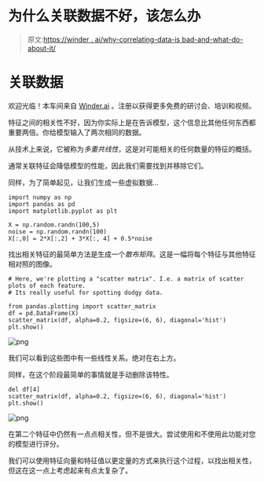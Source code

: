 # 为什么关联数据不好，该怎么办

> 原文:[https://winder . ai/why-correlating-data-is bad-and-what-do-about-it/](https://winder.ai/why-correlating-data-is-bad-and-what-to-do-about-it/)

# 关联数据

欢迎光临！本车间来自 [Winder.ai](https://Winder.ai/?utm_source=winderresearch&utm_medium=notebook&utm_campaign=workshop&utm_term=individual) 。注册以获得更多免费的研讨会、培训和视频。

特征之间的相关性不好，因为你实际上是在告诉模型，这个信息比其他任何东西都重要两倍。你给模型输入了两次相同的数据。

从技术上来说，它被称为*多重共线性*，这是对可能相关的任何数量的特征的概括。

通常关联特征会降低模型的性能，因此我们需要找到并移除它们。

同样，为了简单起见，让我们生成一些虚拟数据&mldr;

```
import numpy as np
import pandas as pd
import matplotlib.pyplot as plt

X = np.random.randn(100,5)
noise = np.random.randn(100)
X[:,0] = 2*X[:,2] + 3*X[:, 4] + 0.5*noise 
```

找出相关特征的最简单方法是生成一个*散布矩阵*。这是一幅将每个特征与其他特征相对照的图像。

```
# Here, we're plotting a "scatter matrix". I.e. a matrix of scatter plots of each feature.
# Its really useful for spotting dodgy data.

from pandas.plotting import scatter_matrix
df = pd.DataFrame(X)
scatter_matrix(df, alpha=0.2, figsize=(6, 6), diagonal='hist')
plt.show() 
```

![png](../Images/2131245d93604f14e6066d1a9f82c9b4.png)

我们可以看到这些图中有一些线性关系。绝对在右上方。

同样，在这个阶段最简单的事情就是手动删除该特性。

```
del df[4]
scatter_matrix(df, alpha=0.2, figsize=(6, 6), diagonal='hist')
plt.show() 
```

![png](../Images/0975407146ec4d66ad4641d2731da030.png)

在第二个特征中仍然有一点点相关性，但不是很大。尝试使用和不使用此功能对您的模型进行评分。

我们可以使用特征向量和特征值以更定量的方式来执行这个过程，以找出相关性，但这在这一点上考虑起来有点太复杂了。